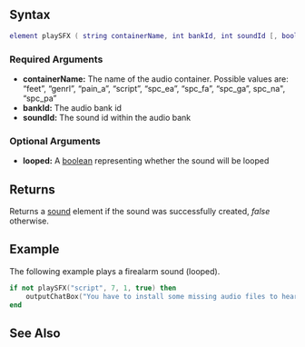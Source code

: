 Syntax
------

``` lua
element playSFX ( string containerName, int bankId, int soundId [, bool looped = false ] )
```

### Required Arguments

-   **containerName:** The name of the audio container. Possible values are: “feet”, “genrl”, “pain\_a”, “script”, “spc\_ea”, “spc\_fa”, “spc\_ga”, spc\_na", “spc\_pa”
-   **bankId:** The audio bank id
-   **soundId:** The sound id within the audio bank

### Optional Arguments

-   **looped:** A [boolean](/boolean.md "wikilink") representing whether the sound will be looped

Returns
-------

Returns a [sound](/sound.md "wikilink") element if the sound was successfully created, *false* otherwise.

Example
-------

The following example plays a firealarm sound (looped).

``` lua
if not playSFX("script", 7, 1, true) then
    outputChatBox("You have to install some missing audio files to hear the sound")
end
```

See Also
--------
